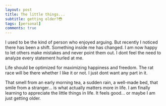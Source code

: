 ```yaml
---
layout: post
title: The little things...
subtitle: getting older?😳
tags: [personal]
comments: true
---
```


I used to be the kind of person who enjoyed arguing. But recently I noticed there has been a shift. Something inside me has changed. I am now happy to let others make mistakes and never point them out. I dont feel the need to analyze every statement hurled at me.

Life should be optimized for maximizing happiness and freedom. The rat race will be there whether I like it or not. I just dont want any part in it. 

That smell from an early morning tea, a sudden rain,  a well-made bed, that smile from a stranger...  is what actually matters more in life. I am finally learning to appreciate the little things in life. It feels good... or maybe I am just getting older.
